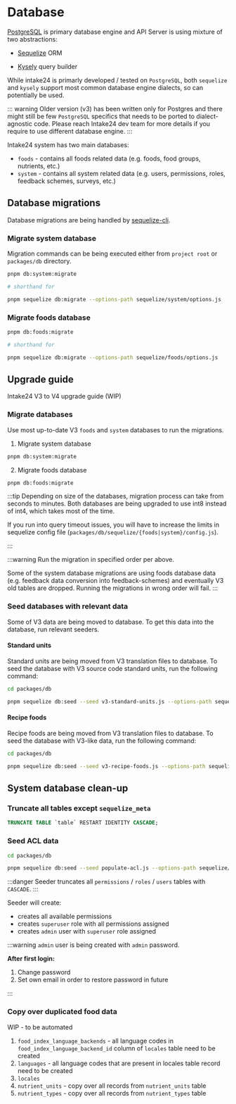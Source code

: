 # Database

[PostgreSQL](https://www.postgresql.org) is primary database engine and API Server is using mixture of two abstractions:

- [Sequelize](https://sequelize.org) ORM

- [Kysely](https://kysely.dev) query builder

While intake24 is primarly developed / tested on `PostgreSQL`, both `sequelize` and `kysely` support most common database engine dialects, so can potentially be used.

::: warning
Older version (v3) has been written only for Postgres and there might still be few `PostgreSQL` specifics that needs to be ported to dialect-agnostic code. Please reach Intake24 dev team for more details if you require to use different database engine.
:::

Intake24 system has two main databases:

- `foods` - contains all foods related data (e.g. foods, food groups, nutrients, etc.)
- `system` - contains all system related data (e.g. users, permissions, roles, feedback schemes, surveys, etc.)

## Database migrations

Database migrations are being handled by [sequelize-cli](https://sequelize.org/docs/v6/other-topics/migrations).

### Migrate system database

Migration commands can be being executed either from `project root` or `packages/db` directory.

```sh
pnpm db:system:migrate

# shorthand for

pnpm sequelize db:migrate --options-path sequelize/system/options.js
```

### Migrate foods database

```sh
pnpm db:foods:migrate

# shorthand for

pnpm sequelize db:migrate --options-path sequelize/foods/options.js
```

## Upgrade guide

Intake24 V3 to V4 upgrade guide (WIP)

### Migrate databases

Use most up-to-date V3 `foods` and `system` databases to run the migrations.

1. Migrate system database

```sh
pnpm db:system:migrate
```

2. Migrate foods database

```sh
pnpm db:foods:migrate
```

:::tip
Depending on size of the databases, migration process can take from seconds to minutes. Both databases are being upgraded to use int8 instead of int4, which takes most of the time.

If you run into query timeout issues, you will have to increase the limits in sequelize config file (`packages/db/sequelize/{foods|system}/config.js`).

:::

:::warning
Run the migration in specified order per above.

Some of the system database migrations are using foods database data (e.g. feedback data conversion into feedback-schemes) and eventually V3 old tables are dropped. Running the migrations in wrong order will fail.
:::

### Seed databases with relevant data

Some of V3 data are being moved to database. To get this data into the database, run relevant seeders.

#### Standard units

Standard units are being moved from V3 translation files to database. To seed the database with V3 source code standard units, run the following command:

```sh
cd packages/db

pnpm sequelize db:seed --seed v3-standard-units.js --options-path sequelize/foods/options.js
```

#### Recipe foods

Recipe foods are being moved from V3 translation files to database. To seed the database with V3-like data, run the following command:

```sh
cd packages/db

pnpm sequelize db:seed --seed v3-recipe-foods.js --options-path sequelize/foods/options.js
```

## System database clean-up

### Truncate all tables except `sequelize_meta`

```sql
TRUNCATE TABLE `table` RESTART IDENTITY CASCADE;
```

### Seed ACL data

```sh
cd packages/db

pnpm sequelize db:seed --seed populate-acl.js --options-path sequelize/system/options.js
```

:::danger
Seeder truncates all `permissions` / `roles` / `users` tables with `CASCADE`.
:::

Seeder will create:

- creates all available permissions
- creates `superuser` role with all permissions assigned
- creates `admin` user with `superuser` role assigned

:::warning
`admin` user is being created with `admin` password.

**After first login:**

1. Change password
2. Set own email in order to restore password in future

:::

### Copy over duplicated food data

WIP - to be automated

1. `food_index_language_backends` - all language codes in `food_index_language_backend_id` column of `locales` table need to be created
2. `languages` - all language codes that are present in locales table record need to be created
3. `locales`
4. `nutrient_units` - copy over all records from `nutrient_units` table
5. `nutrient_types` - copy over all records from `nutrient_types` table

